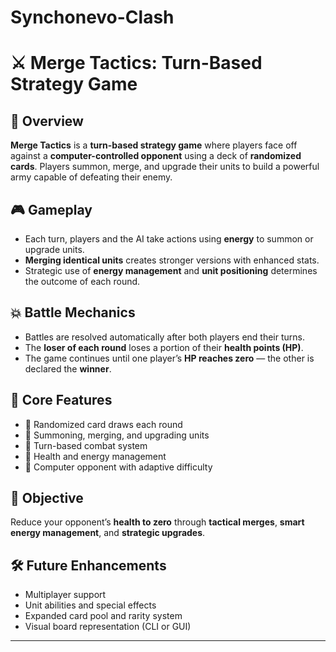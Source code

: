 # Synchonevo-Clash

# ⚔️ Merge Tactics: Turn-Based Strategy Game

## 🧩 Overview
**Merge Tactics** is a **turn-based strategy game** where players face off against a **computer-controlled opponent** using a deck of **randomized cards**. Players summon, merge, and upgrade their units to build a powerful army capable of defeating their enemy.

## 🎮 Gameplay
- Each turn, players and the AI take actions using **energy** to summon or upgrade units.
- **Merging identical units** creates stronger versions with enhanced stats.
- Strategic use of **energy management** and **unit positioning** determines the outcome of each round.

## 💥 Battle Mechanics
- Battles are resolved automatically after both players end their turns.
- The **loser of each round** loses a portion of their **health points (HP)**.
- The game continues until one player’s **HP reaches zero** — the other is declared the **winner**.

## 🧠 Core Features
- 🔹 Randomized card draws each round  
- 🔹 Summoning, merging, and upgrading units  
- 🔹 Turn-based combat system  
- 🔹 Health and energy management  
- 🔹 Computer opponent with adaptive difficulty  

## 🏁 Objective
Reduce your opponent’s **health to zero** through **tactical merges**, **smart energy management**, and **strategic upgrades**.

## 🛠️ Future Enhancements
- Multiplayer support  
- Unit abilities and special effects  
- Expanded card pool and rarity system  
- Visual board representation (CLI or GUI)

---

